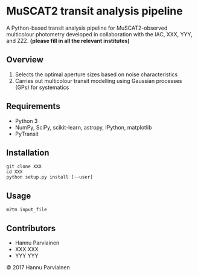 # MuSCAT2 transit analysis pipeline

A Python-based transit analysis pipeline for MuSCAT2-observed multicolour photometry developed in collaboration with the IAC, XXX, YYY, and ZZZ. **(please fill in all the relevant institutes)**

## Overview

1. Selects the optimal aperture sizes based on noise characteristics
2. Carries out multicolour transit modelling using Gaussian processes (GPs) for systematics

## Requirements

 - Python 3
 - NumPy, SciPy, scikit-learn, astropy, IPython, matplotlib
 - PyTransit

## Installation

    git clone XXX
    cd XXX
    python setup.py install [--user]

## Usage

    m2tm input_file

## Contributors

- Hannu Parviainen
- XXX XXX
- YYY YYY

&copy; 2017 Hannu Parviainen
